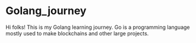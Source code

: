 # Golang_journey
Hi folks! This is my Golang learning journey. Go is a programming language mostly used to make blockchains and other large projects.
